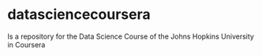 # datasciencecoursera
Is a repository for the Data Science Course of the Johns Hopkins University in Coursera
